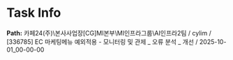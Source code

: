 # Task Info

**Path:** 카페24(주)\본사사업장\[CG]MI본부\MI인프라그룹\AI인프라2팀 / cylim / [336785] EC 마케팅메뉴 예외적용 - 모니터링 및 관제 _ 오류 분석 _ 개선 / 2025-10-01_00-00-00

